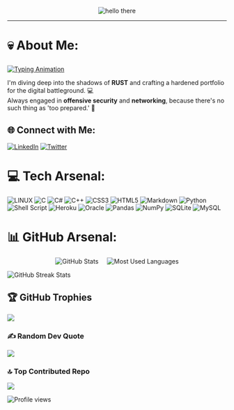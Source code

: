  <p align="center">
  <img src="https://github.com/SirChronicle/SirChronicle/blob/main/assets/hello%20big.gif?raw=true" width="max-width: 100%" alt="hello there">
</p>

---

# 💀 About Me: <p align="center">
  <a href="https://github.com/SirChronicle">
    <img src="https://readme-typing-svg.herokuapp.com?size=24&duration=4000&color=8A2BE2&center=true&vCenter=true&lines=Cybersecurity+Graduate;Red+Teamer;Open+Source+Contributor" alt="Typing Animation" />
  </a>
</p>

I'm diving deep into the shadows of **RUST** and crafting a hardened portfolio for the digital battleground. 💻  
Always engaged in **offensive security** and **networking**, because there's no such thing as 'too prepared.' 🗼

## 🌐 Connect with Me:
[![LinkedIn](https://img.shields.io/badge/LinkedIn-%230077B5.svg?logo=linkedin&logoColor=white&style=for-the-badge)](https://linkedin.com/in/tanmay-sharma-36663716b) [![Twitter](https://img.shields.io/badge/Twitter-%231DA1F2.svg?logo=twitter&logoColor=white&style=for-the-badge)](https://twitter.com/Chroniclenickel)

# 💻 Tech Arsenal:
![LINUX](https://img.shields.io/badge/Linux-%23ff0000?style=for-the-badge&logo=linux&logoColor=black) ![C](https://img.shields.io/badge/C-%2300599C.svg?style=for-the-badge&logo=c&logoColor=white) ![C#](https://img.shields.io/badge/C%23-%23239120.svg?style=for-the-badge&logo=c-sharp&logoColor=white) ![C++](https://img.shields.io/badge/C++-%2300599C.svg?style=for-the-badge&logo=c%2B%2B&logoColor=white) ![CSS3](https://img.shields.io/badge/CSS3-%231572B6.svg?style=for-the-badge&logo=css3&logoColor=white) ![HTML5](https://img.shields.io/badge/HTML5-%23E34F26.svg?style=for-the-badge&logo=html5&logoColor=white) ![Markdown](https://img.shields.io/badge/Markdown-%23000000.svg?style=for-the-badge&logo=markdown&logoColor=white) ![Python](https://img.shields.io/badge/Python-%233776AB?style=for-the-badge&logo=python&logoColor=ffdd54) ![Shell Script](https://img.shields.io/badge/Shell%20Script-%23121011.svg?style=for-the-badge&logo=gnu-bash&logoColor=white) ![Heroku](https://img.shields.io/badge/Heroku-%23430098.svg?style=for-the-badge&logo=heroku&logoColor=white) ![Oracle](https://img.shields.io/badge/Oracle-%23ff0000?style=for-the-badge&logo=oracle&logoColor=white) ![Pandas](https://img.shields.io/badge/Pandas-%23150458.svg?style=for-the-badge&logo=pandas&logoColor=white) ![NumPy](https://img.shields.io/badge/NumPy-%23013243.svg?style=for-the-badge&logo=numpy&logoColor=white) ![SQLite](https://img.shields.io/badge/SQLite-%2307405e.svg?style=for-the-badge&logo=sqlite&logoColor=white) ![MySQL](https://img.shields.io/badge/MySQL-%2300f.svg?style=for-the-badge&logo=mysql&logoColor=white)

# 📊 GitHub Arsenal:
<div align="left" style="display: flex; justify-content: center; gap: 20px;">
  <!-- GitHub Stats -->
  <img src="https://github-readme-stats.vercel.app/api?username=SirChronicle&hide_border=true&include_all_commits=true&count_private=true&bg_color=000000&title_color=8A2BE2&text_color=D8BFD8&icon_color=9370DB" alt="GitHub Stats" />

  <!-- Most Used Languages -->
  <img src="https://github-readme-stats.vercel.app/api/top-langs/?username=SirChronicle&hide_border=true&include_all_commits=true&count_private=true&layout=compact&bg_color=000000&title_color=8A2BE2&text_color=D8BFD8&icon_color=9370DB" alt="Most Used Languages" />
</div>

<p align="left">
  <!-- GitHub Streak Stats -->
  <img src="https://github-readme-streak-stats.herokuapp.com/?user=SirChronicle&hide_border=true&background=000000&fire=8A2BE2&ring=9370DB&currStreakLabel=9370DB&sideNums=8A2BE2&sideLabels=9370DB&dates=D8BFD8" alt="GitHub Streak Stats" />
</p>




## 🏆 GitHub Trophies
![](https://github-profile-trophy.vercel.app/?username=SirChronicle&theme=darkhub&no-frame=false&no-bg=true&margin-w=4)

### ✍️ Random Dev Quote
![](https://quotes-github-readme.vercel.app/api?type=horizontal&theme=darkhub)

### 🔝 Top Contributed Repo
![](https://github-contributor-stats.vercel.app/api?username=SirChronicle&limit=5&theme=dark&combine_all_yearly_contributions=true)

![Profile views](https://komarev.com/ghpvc/?username=Kevin-Aaaquil&color=blueviolet)
